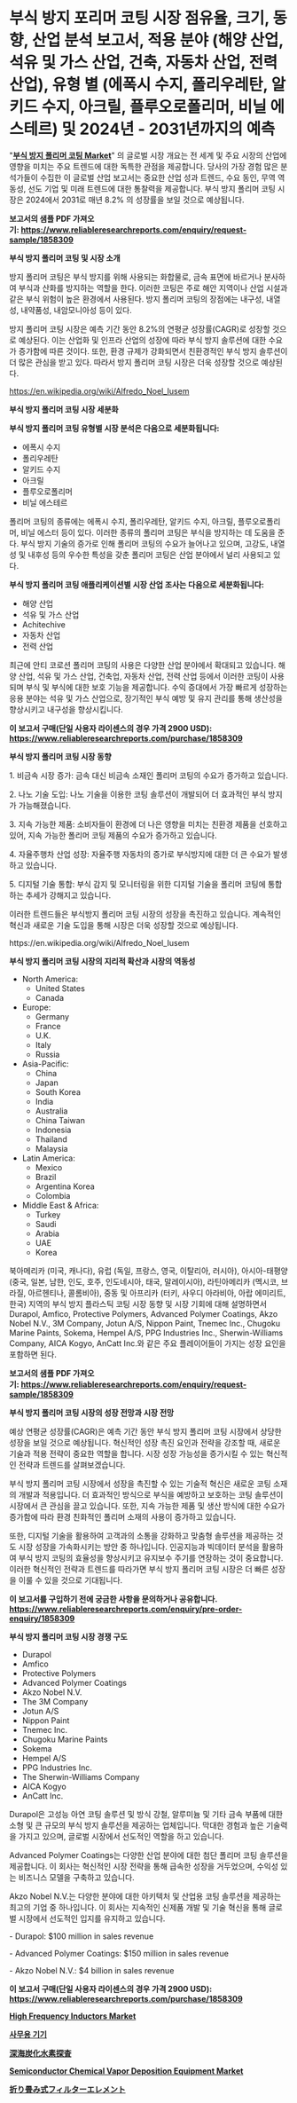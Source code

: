 <p><h1>부식 방지 포리머 코팅 시장 점유율, 크기, 동향, 산업 분석 보고서, 적용 분야 (해양 산업, 석유 및 가스 산업, 건축, 자동차 산업, 전력 산업), 유형 별 (에폭시 수지, 폴리우레탄, 알키드 수지, 아크릴, 플루오로폴리머, 비닐 에스테르) 및 2024년 - 2031년까지의 예측</h1></p><p>"<strong><a href="https://www.reliableresearchreports.com/anti-corrosion-polymer-coatings-r1858309">부식 방지 폴리머 코팅 Market</a></strong>" 의 글로벌 시장 개요는 전 세계 및 주요 시장의 산업에 영향을 미치는 주요 트렌드에 대한 독특한 관점을 제공합니다. 당사의 가장 경험 많은 분석가들이 수집한 이 글로벌 산업 보고서는 중요한 산업 성과 트렌드, 수요 동인, 무역 역동성, 선도 기업 및 미래 트렌드에 대한 통찰력을 제공합니다. 부식 방지 폴리머 코팅 시장은 2024에서 2031로 매년 8.2% 의 성장률을 보일 것으로 예상됩니다.</p>
<p><strong>보고서의 샘플 PDF 가져오기:&nbsp;<a href="https://www.reliableresearchreports.com/enquiry/request-sample/1858309">https://www.reliableresearchreports.com/enquiry/request-sample/1858309</a></strong></p>
<p><strong>부식 방지 폴리머 코팅 및 시장 소개</strong></p>
<p><p>방지 폴리머 코팅은 부식 방지를 위해 사용되는 화합물로, 금속 표면에 바르거나 분사하여 부식과 산화를 방지하는 역할을 한다. 이러한 코팅은 주로 해안 지역이나 산업 시설과 같은 부식 위험이 높은 환경에서 사용된다. 방지 폴리머 코팅의 장점에는 내구성, 내열성, 내약품성, 내암모니아성 등이 있다.</p><p>방지 폴리머 코팅 시장은 예측 기간 동안 8.2%의 연평균 성장률(CAGR)로 성장할 것으로 예상된다. 이는 산업화 및 인프라 산업의 성장에 따라 부식 방지 솔루션에 대한 수요가 증가함에 따른 것이다. 또한, 환경 규제가 강화되면서 친환경적인 부식 방지 솔루션이 더 많은 관심을 받고 있다.  따라서 방지 폴리머 코팅 시장은 더욱 성장할 것으로 예상된다.</p></p>
<p><a href="https://en.wikipedia.org/wiki/Alfredo_Noel_Iusem">https://en.wikipedia.org/wiki/Alfredo_Noel_Iusem</a></p>
<p><strong>부식 방지 폴리머 코팅 시장 세분화</strong></p>
<p><strong>부식 방지 폴리머 코팅 유형별 시장 분석은 다음으로 세분화됩니다:</strong></p>
<p><ul><li>에폭시 수지</li><li>폴리우레탄</li><li>알키드 수지</li><li>아크릴</li><li>플루오로폴리머</li><li>비닐 에스테르</li></ul></p>
<p><p>폴리머 코팅의 종류에는 에폭시 수지, 폴리우레탄, 알키드 수지, 아크릴, 플루오로폴리머, 비닐 에스터 등이 있다. 이러한 종류의 폴리머 코팅은 부식을 방지하는 데 도움을 준다. 부식 방지 기술의 증가로 인해 폴리머 코팅의 수요가 늘어나고 있으며, 고강도, 내열성 및 내후성 등의 우수한 특성을 갖춘 폴리머 코팅은 산업 분야에서 널리 사용되고 있다.</p></p>
<p><strong>부식 방지 폴리머 코팅 애플리케이션별 시장 산업 조사는 다음으로 세분화됩니다:</strong></p>
<p><ul><li>해양 산업</li><li>석유 및 가스 산업</li><li>Achitechive</li><li>자동차 산업</li><li>전력 산업</li></ul></p>
<p><p>최근에 안티 코로션 폴리머 코팅의 사용은 다양한 산업 분야에서 확대되고 있습니다. 해양 산업, 석유 및 가스 산업, 건축업, 자동차 산업, 전력 산업 등에서 이러한 코팅이 사용되며 부식 및 부식에 대한 보호 기능을 제공합니다. 수익 증대에서 가장 빠르게 성장하는 응용 분야는 석유 및 가스 산업으로, 장기적인 부식 예방 및 유지 관리를 통해 생산성을 향상시키고 내구성을 향상시킵니다.</p></p>
<p><strong>이 보고서 구매(단일 사용자 라이센스의 경우 가격 2900 USD): <a href="https://www.reliableresearchreports.com/purchase/1858309">https://www.reliableresearchreports.com/purchase/1858309</a></strong></p>
<p><strong>부식 방지 폴리머 코팅 시장 동향</strong></p>
<p><p>1. 비금속 시장 증가: 금속 대신 비금속 소재인 폴리머 코팅의 수요가 증가하고 있습니다.</p><p>2. 나노 기술 도입: 나노 기술을 이용한 코팅 솔루션이 개발되어 더 효과적인 부식 방지가 가능해졌습니다.</p><p>3. 지속 가능한 제품: 소비자들이 환경에 더 나은 영향을 미치는 친환경 제품을 선호하고 있어, 지속 가능한 폴리머 코팅 제품의 수요가 증가하고 있습니다.</p><p>4. 자율주행차 산업 성장: 자율주행 자동차의 증가로 부식방지에 대한 더 큰 수요가 발생하고 있습니다.</p><p>5. 디지털 기술 통합: 부식 감지 및 모니터링을 위한 디지털 기술을 폴리머 코팅에 통합하는 추세가 강해지고 있습니다. </p><p>이러한 트렌드들은 부식방지 폴리머 코팅 시장의 성장을 촉진하고 있습니다. 계속적인 혁신과 새로운 기술 도입을 통해 시장은 더욱 성장할 것으로 예상됩니다.</p></p>
<p>https://en.wikipedia.org/wiki/Alfredo_Noel_Iusem</p>
<p><strong>부식 방지 폴리머 코팅 시장의 지리적 확산과 시장의 역동성</strong></p>
<p><ul>
    <li>
        North America:
        <ul>
            <li>United States</li>
            <li>Canada</li>
        </ul>
    </li>
    <li>
        Europe:
        <ul>
            <li>Germany</li>
            <li>France</li>
            <li>U.K.</li>
            <li>Italy</li>
            <li>Russia</li>
        </ul>
    </li>
    <li>
        Asia-Pacific:
        <ul>
            <li>China</li>
            <li>Japan</li>
            <li>South Korea</li>
            <li>India</li>
            <li>Australia</li>
            <li>China Taiwan</li>
            <li>Indonesia</li>
            <li>Thailand</li>
            <li>Malaysia</li>
        </ul>
    </li>
    <li>
        Latin America:
        <ul>
            <li>Mexico</li>
            <li>Brazil</li>
            <li>Argentina Korea</li>
            <li>Colombia</li>
        </ul>
    </li>
    <li>
        Middle East & Africa:
        <ul>
            <li>Turkey</li>
            <li>Saudi</li>
            <li>Arabia</li>
            <li>UAE</li>
            <li>Korea</li>
        </ul>
    </li>
    </ul></p>
<p><p>북아메리카 (미국, 캐나다), 유럽 (독일, 프랑스, 영국, 이탈리아, 러시아), 아시아-태평양 (중국, 일본, 남한, 인도, 호주, 인도네시아, 태국, 말레이시아), 라틴아메리카 (멕시코, 브라질, 아르헨티나, 콜롬비아), 중동 및 아프리카 (터키, 사우디 아라비아, 아랍 에미리트, 한국) 지역의 부식 방지 플라스틱 코팅 시장 동향 및 시장 기회에 대해 설명하면서 Durapol, Amfico, Protective Polymers, Advanced Polymer Coatings, Akzo Nobel N.V., 3M Company, Jotun A/S, Nippon Paint, Tnemec Inc., Chugoku Marine Paints, Sokema, Hempel A/S, PPG Industries Inc., Sherwin-Williams Company, AICA Kogyo, AnCatt Inc.와 같은 주요 플레이어들이 가지는 성장 요인을 포함하면 된다.</p></p>
<p><strong>보고서의 샘플 PDF 가져오기:&nbsp;<a href="https://www.reliableresearchreports.com/enquiry/request-sample/1858309">https://www.reliableresearchreports.com/enquiry/request-sample/1858309</a></strong></p>
<p><strong>부식 방지 폴리머 코팅 시장의 성장 전망과 시장 전망</strong></p>
<p><p>예상 연평균 성장률(CAGR)은 예측 기간 동안 부식 방지 폴리머 코팅 시장에서 상당한 성장을 보일 것으로 예상됩니다. 혁신적인 성장 촉진 요인과 전략을 강조할 때, 새로운 기술과 적용 전략이 중요한 역할을 합니다. 시장 성장 가능성을 증가시킬 수 있는 혁신적인 전략과 트렌드를 살펴보겠습니다.</p><p>부식 방지 폴리머 코팅 시장에서 성장을 촉진할 수 있는 기술적 혁신은 새로운 코팅 소재의 개발과 적용입니다. 더 효과적인 방식으로 부식을 예방하고 보호하는 코팅 솔루션이 시장에서 큰 관심을 끌고 있습니다. 또한, 지속 가능한 제품 및 생산 방식에 대한 수요가 증가함에 따라 환경 친화적인 폴리머 소재의 사용이 증가하고 있습니다.</p><p>또한, 디지털 기술을 활용하여 고객과의 소통을 강화하고 맞춤형 솔루션을 제공하는 것도 시장 성장을 가속화시키는 방안 중 하나입니다. 인공지능과 빅데이터 분석을 활용하여 부식 방지 코팅의 효율성을 향상시키고 유지보수 주기를 연장하는 것이 중요합니다. 이러한 혁신적인 전략과 트렌드를 따라가면 부식 방지 폴리머 코팅 시장은 더 빠른 성장을 이룰 수 있을 것으로 기대됩니다.</p></p>
<p><strong>이 보고서를 구입하기 전에 궁금한 사항을 문의하거나 공유합니다. <a href="https://www.reliableresearchreports.com/enquiry/pre-order-enquiry/1858309">https://www.reliableresearchreports.com/enquiry/pre-order-enquiry/1858309</a></strong></p>
<p><strong>부식 방지 폴리머 코팅 시장 경쟁 구도</strong></p>
<p><ul><li>Durapol</li><li>Amfico</li><li>Protective Polymers</li><li>Advanced Polymer Coatings</li><li>Akzo Nobel N.V.</li><li>The 3M Company</li><li>Jotun A/S</li><li>Nippon Paint</li><li>Tnemec Inc.</li><li>Chugoku Marine Paints</li><li>Sokema</li><li>Hempel A/S</li><li>PPG Industries Inc.</li><li>The Sherwin-Williams Company</li><li>AICA Kogyo</li><li>AnCatt Inc.</li></ul></p>
<p><p>Durapol은 고성능 아연 코팅 솔루션 및 방식 강철, 알루미늄 및 기타 금속 부품에 대한 소형 및 큰 규모의 부식 방지 솔루션을 제공하는 업체입니다. 막대한 경험과 높은 기술력을 가지고 있으며, 글로벌 시장에서 선도적인 역할을 하고 있습니다.</p><p>Advanced Polymer Coatings는 다양한 산업 분야에 대한 첨단 폴리머 코팅 솔루션을 제공합니다. 이 회사는 혁신적인 시장 전략을 통해 급속한 성장을 거두었으며, 수익성 있는 비즈니스 모델을 구축하고 있습니다.</p><p>Akzo Nobel N.V.는 다양한 분야에 대한 아키텍처 및 산업용 코팅 솔루션을 제공하는 최고의 기업 중 하나입니다. 이 회사는 지속적인 신제품 개발 및 기술 혁신을 통해 글로벌 시장에서 선도적인 입지를 유지하고 있습니다.</p><p>- Durapol: $100 million in sales revenue</p><p>- Advanced Polymer Coatings: $150 million in sales revenue</p><p>- Akzo Nobel N.V.: $4 billion in sales revenue</p></p>
<p><strong>이 보고서 구매(단일 사용자 라이센스의 경우 가격 2900 USD): <a href="https://www.reliableresearchreports.com/purchase/1858309">https://www.reliableresearchreports.com/purchase/1858309</a></strong></p>
<p><strong><p><a href="https://issuu.com/reportprime-2/docs/high-frequency-inductors-market-siz_91143c3d1ffecd">High Frequency Inductors Market</a></p><p><a href="https://medium.com/@conradkirrlin76575/%EC%82%AC%EB%AC%B4%EC%9A%A9-%EA%B0%80%EC%A0%84%EC%A0%9C%ED%92%88-%EC%8B%9C%EC%9E%A5-%EC%97%AD%ED%95%99%EC%9D%84-%ED%83%90%EC%83%89%ED%95%98%EB%8A%94-%EA%B8%80%EB%A1%9C%EB%B2%8C-%EB%8F%99%ED%96%A5%EA%B3%BC-%EB%AF%B8%EB%9E%98-%EC%84%B1%EC%9E%A5-%EC%A0%84%EB%A7%9D-2024-2031-%EC%9D%80-173%ED%8E%98%EC%9D%B4%EC%A7%80%EC%97%90-%EA%B1%B8%EC%B3%90-%EB%8B%A4%EB%A3%B9%EB%8B%88%EB%8B%A4-26632f5836f2">사무용 기기</a></p><p><a href="https://medium.com/@johnson154chris/deepwater-hydrocarbons-exploration-market-outlook-%E5%AE%8C%E5%85%A8%E3%81%AA%E6%A5%AD%E7%95%8C%E5%88%86%E6%9E%90-2024%E5%B9%B4%E3%81%8B%E3%82%892031%E5%B9%B4%E3%81%BE%E3%81%A7-607e51ad1539">深海炭化水素探査</a></p><p><a href="https://medium.com/@janetvalentinh15/semiconductor-chemical-vapor-deposition-equipment-market-overview-global-market-trends-and-future-ad249824d13b">Semiconductor Chemical Vapor Deposition Equipment Market</a></p><p><a href="https://github.com/mohamedbakry57/Market-Research-Report-List-5/blob/main/491483687305.md">折り畳み式フィルターエレメント</a></p></strong></p>
<p></p>